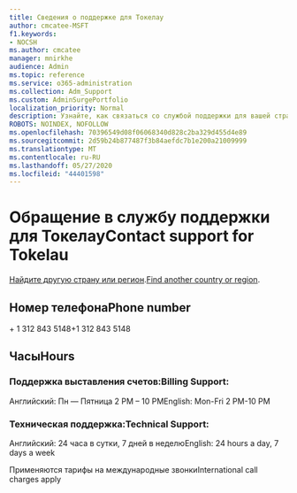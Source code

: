 ```yaml
---
title: Сведения о поддержке для Токелау
author: cmcatee-MSFT
f1.keywords:
- NOCSH
ms.author: cmcatee
manager: mnirkhe
audience: Admin
ms.topic: reference
ms.service: o365-administration
ms.collection: Adm_Support
ms.custom: AdminSurgePortfolio
localization_priority: Normal
description: Узнайте, как связаться со службой поддержки для вашей страны или региона.
ROBOTS: NOINDEX, NOFOLLOW
ms.openlocfilehash: 70396549d08f06068340d828c2ba329d455d4e89
ms.sourcegitcommit: 2d59b24b877487f3b84aefdc7b1e200a21009999
ms.translationtype: MT
ms.contentlocale: ru-RU
ms.lasthandoff: 05/27/2020
ms.locfileid: "44401598"
---
```

# <a name="contact-support-for-tokelau"></a><span data-ttu-id="8bd60-103">Обращение в службу поддержки для Токелау</span><span class="sxs-lookup"><span data-stu-id="8bd60-103">Contact support for Tokelau</span></span>

<span data-ttu-id="8bd60-104">[Найдите другую страну или регион](../contact-support-for-business-products.md).</span><span class="sxs-lookup"><span data-stu-id="8bd60-104">[Find another country or region](../contact-support-for-business-products.md).</span></span>

## <a name="phone-number"></a><span data-ttu-id="8bd60-105">Номер телефона</span><span class="sxs-lookup"><span data-stu-id="8bd60-105">Phone number</span></span>
<span data-ttu-id="8bd60-106">+ 1 312 843 5148</span><span class="sxs-lookup"><span data-stu-id="8bd60-106">+1 312 843 5148</span></span>

## <a name="hours"></a><span data-ttu-id="8bd60-107">Часы</span><span class="sxs-lookup"><span data-stu-id="8bd60-107">Hours</span></span>
### <a name="billing-support"></a><span data-ttu-id="8bd60-108">Поддержка выставления счетов:</span><span class="sxs-lookup"><span data-stu-id="8bd60-108">Billing Support:</span></span>

<span data-ttu-id="8bd60-109">Английский: Пн — Пятница 2 PM – 10 PM</span><span class="sxs-lookup"><span data-stu-id="8bd60-109">English: Mon-Fri 2 PM-10 PM</span></span>

### <a name="technical-support"></a><span data-ttu-id="8bd60-110">Техническая поддержка:</span><span class="sxs-lookup"><span data-stu-id="8bd60-110">Technical Support:</span></span>

<span data-ttu-id="8bd60-111">Английский: 24 часа в сутки, 7 дней в неделю</span><span class="sxs-lookup"><span data-stu-id="8bd60-111">English: 24 hours a day, 7 days a week</span></span>

<span data-ttu-id="8bd60-112">Применяются тарифы на международные звонки</span><span class="sxs-lookup"><span data-stu-id="8bd60-112">International call charges apply</span></span>

